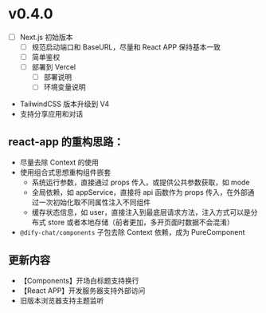# v0.4.0

- [ ] Next.js 初始版本
  - [ ] 规范启动端口和 BaseURL，尽量和 React APP 保持基本一致
  - [ ] 简单鉴权
  - [ ] 部署到 Vercel
    - [ ] 部署说明
    - [ ] 环境变量说明
- TailwindCSS 版本升级到 V4
- 支持分享应用和对话

## react-app 的重构思路：

- 尽量去除 Context 的使用
- 使用组合式思想重构组件嵌套
  - 系统运行参数，直接通过 props 传入，或提供公共参数获取，如 mode
  - 全局依赖，如 appService，直接将 api 函数作为 props 传入，在外部通过一次初始化取不同属性注入不同组件
  - 缓存状态信息，如 user，直接注入到最底层请求方法，注入方式可以是分布式 store 或者本地存储（前者更加，多开页面时数据不会混淆）
- `@dify-chat/components` 子包去除 Context 依赖，成为 PureComponent

## 更新内容

- 【Components】开场白标题支持换行
- 【React APP】开发服务器支持外部访问
- 旧版本浏览器支持主题监听
